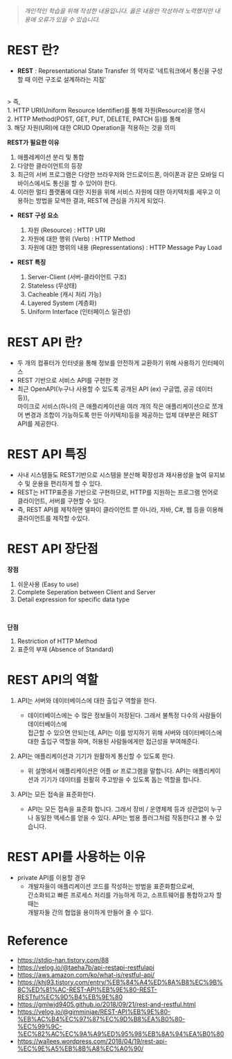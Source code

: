 > *개인적인 학습을 위해 작성한 내용입니다. 옳은 내용만 작성하려 노력했지만 내용에 오류가 있을 수 있습니다.*


# REST 란?
- **REST** : Representational State Transfer 의 약자로 '네트워크에서 통신을 구성할 때 이런 구조로 설계하라는 지침' 
<br>
> 즉,<br> 
    1. HTTP URI(Uniform Resource Identifier)를 통해 자원(Resource)을 명시
<br>
    2. HTTP Method(POST, GET, PUT, DELETE, PATCH 등)를 통해
<br>
    3. 해당 자원(URI)에 대한 CRUD Operation을 적용하는 것을 의미

 **REST가 필요한 이유**
  1. 애플레케이션 분리 및 통합
  2. 다양한 클라이언트의 등장
  3. 최근의 서버 프로그램은 다양한 브라우저와 안드로이드폰, 아이폰과 같은 모바일 디바이스에서도 통신을 할 수 있어야 한다.
  4. 이러한 멀티 플랫폼에 대한 지원을 위해 서비스 자원에 대한 아키텍처를 세우고 이용하는 방법을 모색한 결과, REST에 관심을 가지게 되었다. 


- **REST 구성 요소**
  1. 자원 (Resource) : HTTP URI
  2. 자원에 대한 행위 (Verb) : HTTP Method
  3. 자원에 대한 행위의 내용 (Repressentations) : HTTP Message Pay Load 

- **REST 특징**
  1. Server-Client (서버-클라이언트 구조)
  2. Stateless (무상태)
  3. Cacheable (캐시 처리 가능)
  4. Layered System (계층화)
  5. Uniform Interface (인터페이스 일관성)

# REST API 란?
- 두 개의 컴퓨터가 인터넷을 통해 정보를 안전하게 교환하기 위해 사용하기 인터페이스
- REST 기반으로 서비스 API를 구현한 것
- 최근 OpenAPI(누구나 사용할 수 있도록 공개된 API (ex) 구글맵, 공공 데이터 등)), <br> 마이크로 서비스(하나의 큰 애플리케이션을 여러 개의 작은 애플리케이션으로 쪼개어 변경과 조합이 가능하도록 만든 아키텍처)등을 제공하는 업체 대부분은 REST API를 제공한다.

# REST API 특징
- 사내 시스템들도 REST기반으로 시스템을 분산해 확장성과 재사용성을 높여 유지보수 및 운용을 편리하게 할 수 있다.
- REST는 HTTP표준을 기반으로 구현하므로, HTTP를 지원하는 프로그램 언어로 클라이언트, 서버를 구현할 수 있다.
- 즉, REST API를 제작하면 델파이 클라이언트 뿐 아니라, 자바, C#, 웹 등을 이용해 클라이언트를 제작할 수있다.
# REST API 장단점
**장점**
  1. 쉬운사용 (Easy to use)
  2. Complete Seperation between Client and Server
  3. Detail expression for specific data type
  <br>

**단점**
  1. Restriction of HTTP Method
  2. 표준의 부재 (Absence of Standard) 

# REST API의 역할
1. API는 서버와 데이터베이스에 대한 출입구 역할을 한다.
    - 데이터베이스에는 수 많은 정보들이 저장된다. 그래서 불특정 다수의 사람들이 데이터베이스에    
      접근할 수 있으면 안되는데, API는 이를 방지하기 위해 서버와 데이터베이스에 대한 출입구 역할을 하며, 허용된 사람들에게만 접근성을 부여해준다.

2. API는 애플리케이션과 기기가 원활하게 통신할 수 있도록 한다.
    - 위 설명에서 애플리케이션은 어플 or 프로그램을 말합니다.
      API는 애플리케이션과 기기가 데이터를 원활히 주고받을 수 있도록 돕는 역할을 합니다.

3. API는 모든 접속을 표준화한다.
    - API는 모든 접속을 표준화 합니다.
      그래서 장비 / 운영체제 등과 상관없이 누구나 동일한 액세스를 얻을 수 있다.
      API는 범용 플러그처럼 작동한다고 볼 수 있습니다.

# REST API를 사용하는 이유
* private API를 이용할 경우
    - 개발자들이 애플리케이션 코드를 작성하는 방법을 표준화함으로써, <br> 
      간소화되고 빠른 프로세스 처리를 가능하게 하고, 소프트웨어를 통합하고자 할 때는 <br>
      개발자들 간의 협업을 용이하게 만들어 줄 수 있다.


# Reference
* https://stdio-han.tistory.com/88
* https://velog.io/@taeha7b/api-restapi-restfulapi
* https://aws.amazon.com/ko/what-is/restful-api/
* https://khj93.tistory.com/entry/%EB%84%A4%ED%8A%B8%EC%9B%8C%ED%81%AC-REST-API%EB%9E%80-REST-RESTful%EC%9D%B4%EB%9E%80
* https://gmlwjd9405.github.io/2018/09/21/rest-and-restful.html
* https://velog.io/@gimminjae/REST-API%EB%9E%80-%EB%AC%B4%EC%97%87%EC%9D%B8%EA%B0%80-%EC%99%9C-%EC%82%AC%EC%9A%A9%ED%95%98%EB%8A%94%EA%B0%80
* https://wallees.wordpress.com/2018/04/19/rest-api-%EC%9E%A5%EB%8B%A8%EC%A0%90/